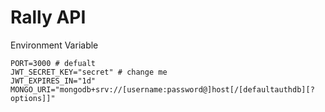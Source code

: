 # Rally API

Environment Variable 
```
PORT=3000 # defualt
JWT_SECRET_KEY="secret" # change me 
JWT_EXPIRES_IN="1d"
MONGO_URI="mongodb+srv://[username:password@]host[/[defaultauthdb][?options]]"
```
